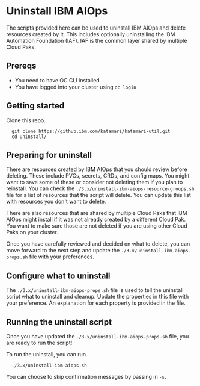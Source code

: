 # Uninstall IBM AIOps

The scripts provided here can be used to uninstall IBM AIOps and delete resources created by it.  This includes optionally uninstalling the IBM Automation Foundation (IAF).  IAF is the common layer shared by multiple Cloud Paks.

## Prereqs
- You need to have OC CLI installed
- You have logged into your cluster using `oc login`

## Getting started

Clone this repo.
```
  git clone https://github.ibm.com/katamari/katamari-util.git 
  cd uninstall/
```

## Preparing for uninstall

There are resources created by IBM AIOps that you should review before deleting.  These include PVCs, secrets, CRDs, and config maps.  You might want to save some of these or consider not deleting them if you plan to reinstall.  You can check the `./3.x/uninstall-ibm-aiops-resource-groups.sh` file for a list of resources that the script will delete.  You can update this list with resources you don't want to delete.

There are also resources that are shared by multiple Cloud Paks that IBM AIOps might install if it was not already created by a different Cloud Pak.  You want to make sure those are not deleted if you are using other Cloud Paks on your cluster.  

Once you have carefully reviewed and decided on what to delete, you can move forward to the next step and update the `./3.x/uninstall-ibm-aiops-props.sh` file with your preferences.

## Configure what to uninstall
The `./3.x/uninstall-ibm-aiops-props.sh` file is used to tell the uninstall script what to uninstall and cleanup.  Update the properties in this file with your preference.  An explanation for each property is provided in the file.

## Running the uninstall script
Once you have updated the `./3.x/uninstall-ibm-aiops-props.sh` file, you are ready to run the script!  


To run the uninstall, you can run
```
  ./3.x/uninstall-ibm-aiops.sh
```

You can choose to skip confirmation messages by passing in `-s`.
